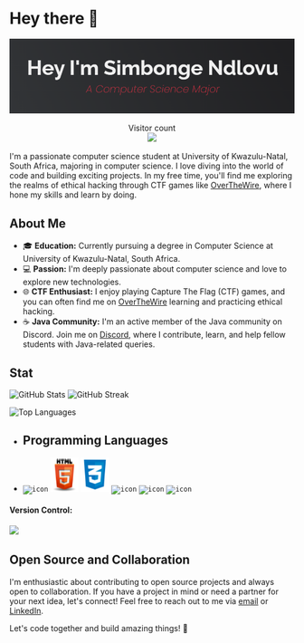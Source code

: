 # Hey there :wave:

<img src="codingLogos/sim.png" alt="Hi I'm Simbonge Ndlovu">

<p align="center"> 
  Visitor count<br>
  <img src="https://profile-counter.glitch.me/SimbongeN/count.svg" />
</p>

I'm a passionate computer science student at University of Kwazulu-Natal, South Africa, majoring in computer science. I love diving into the world of code and building exciting projects. In my free time, you'll find me exploring the realms of ethical hacking through CTF games like [OverTheWire](https://overthewire.org/wargames/), where I hone my skills and learn by doing.

## About Me

- 🎓 **Education:** Currently pursuing a degree in Computer Science at University of Kwazulu-Natal, South Africa.
- 💻 **Passion:** I'm deeply passionate about computer science and love to explore new technologies.
- 🌐 **CTF Enthusiast:** I enjoy playing Capture The Flag (CTF) games, and you can often find me on [OverTheWire](https://overthewire.org/wargames/) learning and practicing ethical hacking.
- ☕ **Java Community:** I'm an active member of the Java community on Discord. Join me on [Discord](https://discord.gg/together-java-272761734820003841), where I contribute, learn, and help fellow students with Java-related queries.

## Stat
![GitHub Stats](https://github-readme-stats.vercel.app/api?username=SimbongeN&theme=dark&theme=darkbg_color=ffffff&title_color=8a2be2_border=false&include_all_commits=false&count_private=false)
![GitHub Streak](https://github-readme-streak-stats.herokuapp.com/?user=SimbongeN&theme=dark&theme=darkbg_color=ffffff&title_color=8a2be2_border=false)

![Top Languages](https://github-readme-stats.vercel.app/api/top-langs/?username=SimbongeN&theme=darkbg_color=ffffff&title_color=8a2be2)

- ## Programming Languages
- <code><img height="50" width="50" alt="icon" src="https://techstack-generator.vercel.app/python-icon.svg"></code>
<code><img width="50" height="60" alt="icon" src="codingLogos/HTML5.png"></code>
<code><img width="50" height="60" alt="icon" src="codingLogos/Css.png"></code>
<code><img src="https://techstack-generator.vercel.app/js-icon.svg" alt="icon" width="50" height="60"></code>
<code><img src="https://techstack-generator.vercel.app/java-icon.svg" alt="icon" width="60" height="60"></code>
<code><img src="https://techstack-generator.vercel.app/mysql-icon.svg" alt="icon" width="60" height="60"></code>
<h4>Version Control:</h4>
<p>
  <img src="https://skillicons.dev/icons?i=git,github&theme=dark" />
</p>

## Open Source and Collaboration
I'm enthusiastic about contributing to open source projects and always open to collaboration. If you have a project in mind or need a partner for your next idea, let's connect! Feel free to reach out to me via [email](mailto:simbongendlovu47@gmail.com) or [LinkedIn](https://www.linkedin.com/in/SimbongeNdlovu/).

Let's code together and build amazing things! 🚀

<!---
SimbongeN/SimbongeN is a ✨ special ✨ repository because its `README.md` (this file) appears on your GitHub profile.
You can click the Preview link to take a look at your changes.
--->

